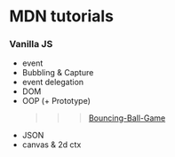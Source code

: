 # MDN tutorials

### Vanilla JS
 - event
 - Bubbling & Capture
 - event delegation
 - DOM
 - OOP (+ Prototype) 
   <br>
   >>> <a href="https://1wooseok.github.io/MDN/oop/bouncing-balls/index.html">Bouncing-Ball-Game</a>
 - JSON
 - canvas & 2d ctx

